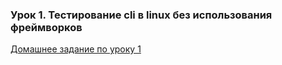 ### Урок 1. Тестирование cli в linux без использования фреймворков 

[Домашнее задание по уроку 1](lesson1/task1/LESSONS1.md)